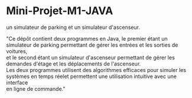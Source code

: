# Mini-Projet-M1-JAVA
un simulateur de parking et un simulateur d'ascenseur.

"Ce dépôt contient deux programmes en Java, le premier étant un simulateur de parking permettant de gérer les entrées et les sorties de voitures, </br>et le second étant un simulateur d'ascenseur permettant de gérer les demandes d'étage et les déplacements de l'ascenseur. </br>Les deux programmes utilisent des algorithmes efficaces pour simuler les systèmes en temps réelet permettent une utilisation intuitive avec une interface </br>en ligne de commande."

